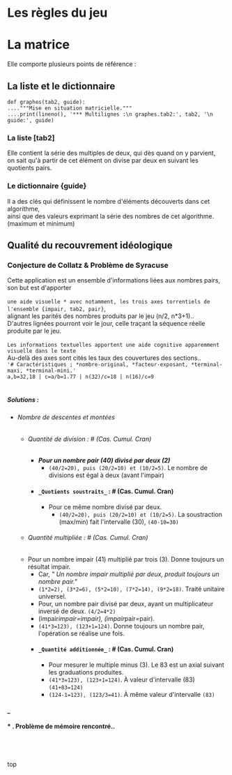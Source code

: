 # Les règles du jeu

# La matrice
Elle comporte plusieurs points de référence :<br>
## La liste et le dictionnaire
`def graphes(tab2, guide):`<br>
`...."""Mise en situation matricielle."""`<br>
`....print(lineno(), '*** Multilignes :\n graphes.tab2:', tab2, '\n guide:', guide)`
### La liste [tab2]
Elle contient la série des multiples de deux, qui dès quand on y parvient, <br>
on sait qu'à partir de cet élément on divise par deux en suivant les quotients pairs.<br>
### Le dictionnaire {guide}
Il a des clés qui définissent le nombre d'éléments découverts dans cet algorithme, <br>
ainsi que des valeurs exprimant la série des nombres de cet algorithme. (maximum et minimum)
## Qualité du recouvrement idéologique
### Conjecture de Collatz & Problème de Syracuse
Cette application est un ensemble d'informations liées aux nombres pairs, son but est d'apporter<br><br>
`une aide visuelle * avec notamment, les trois axes torrentiels de l'ensemble {impair, tab2, pair}`,<br>
alignant les parités des nombres produits par le jeu (n/2, n*3+1)..<br>
D'autres lignées pourront voir le jour, celle traçant la séquence réelle produite par le jeu.<br><br>
`Les informations textuelles apportent une aide cognitive apparemment visuelle dans le texte`<br>
Au-delà des axes sont cités les taux des couvertures des sections..<br>
`'# Caractéristiques ; *nombre-original, *facteur-exposant, *terminal-maxi, *terminal-mini.'`<br>
`a,b=32,18 | c=a/b=1.77 | n(32)/c=18 | n(16)/c=9`<br>
<br>
##### **Solutions :**
* ###### Nombre de descentes et montées
  * ###### _Quantité de division_ :  # (Cas. Cumul. Cran)
    * **_Pour un nombre pair (40) divisé par deux (2)_**
      * `(40/2=20), puis (20/2=10) et (10/2=5)`. Le nombre de divisions est égal à deux (avant l'impair)
    * #### `_Quotients soustraits_` :  # (Cas. Cumul. Cran)
      * Pour ce même nombre divisé par deux.
        * `(40/2=20), puis (20/2=10) et (10/2=5)`. La soustraction (max/min) fait l'intervalle (30), `(40-10=30)`
  *  ###### _Quantité multipliée_ :  # (Cas. Cumul. Cran)
    * Pour un nombre impair (41) multiplié par trois (3). Donne toujours un résultat impair.
      * Car, _" Un nombre impair multiplié par deux, produit toujours un nombre pair."_
      * `(1*2=2), (3*2=6), (5*2=10), (7*2=14), (9*2=18)`. Traité unitaire universel.
      * Pour, un nombre pair divisé par deux, ayant un multiplicateur inversé de deux. `(4/2=4*2)`
      * (impair*impair=impair), (impair*pair=pair). 
      * `(41*3=123), (123+1=124)`. Donne toujours un nombre pair, l'opération se réalise une fois.
      * #### `_Quantité additionnée_` :  # (Cas. Cumul. Cran)
        * Pour mesurer le multiple minus (3). Le 83 est un axial suivant les graduations produites.
        * `(41*3=123), (123+1=124)`. À valeur d'intervalle (83) `(41+83=124)`
        * `(124-1=123), (123/3=41)`. À même valeur d'intervalle `(83)`
#### _
#### * . Problème de mémoire rencontré..
<br><br><br>top<br>

